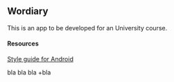 ## Wordiary

This is an app to be developed for an University course.

#### Resources

[Style guide for Android](http://source.android.com/source/code-style.html)

bla bla bla
+bla
